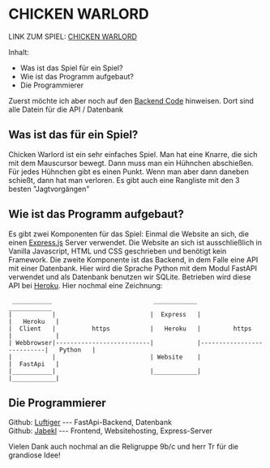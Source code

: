 # CHICKEN WARLORD

LINK ZUM SPIEL: [CHICKEN WARLORD](https://jabekl.github.io/chicken-warload/)

Inhalt:

- Was ist das Spiel für ein Spiel?
- Wie ist das Programm aufgebaut?
- Die Programmierer

Zuerst möchte ich aber noch auf den [Backend Code](https://github.com/jabekl/backend-chicken-warlord) hinweisen. Dort sind alle Datein für die API / Datenbank

## Was ist das für ein Spiel?

Chicken Warlord ist ein sehr einfaches Spiel. Man hat eine Knarre, die sich mit dem Mauscursor bewegt. Dann muss man ein Hühnchen abschießen. Für jedes Hühnchen gibt es einen Punkt. Wenn man aber dann daneben schießt, dann hat man verloren. Es gibt auch eine Rangliste mit den 3 besten "Jagtvorgängen"

## Wie ist das Programm aufgebaut?

Es gibt zwei Komponenten für das Spiel: Einmal die Website an sich, die einen [Express.js](https://expressjs.com/de/) Server verwendet. Die Website an sich ist ausschließlich in Vanilla Javascript, HTML und CSS geschrieben und benötigt kein Framework. Die zweite Komponente ist das Backend, in dem Falle eine API mit einer Datenbank. Hier wird die Sprache Python mit dem Modul FastAPI verwendet und als Datenbank benutzen wir SQLite. Betrieben wird diese API bei [Heroku](https://www.heroku.com/). Hier nochmal eine Zeichnung:

```
 ___________                            ____________                             ____________
|           |                          |  Express   |                           |   Heroku   |
|  Client   |          https           |   Heroku   |         https             |            |
| Webbrowser|--------------------------|            |---------------------------|   Python   |
|           |                          | Website    |                           |  FastApi   |
|___________|                          |____________|                           |____________|
```

## Die Programmierer

Github: [Luftiger](https://github.com/Luftiger) --- FastApi-Backend, Datenbank  
Github: [Jabekl](https://github.com/jabekl) --- Frontend, Websitehosting, Express-Server

Vielen Dank auch nochmal an die Religruppe 9b/c und herr Tr für die grandiose Idee!
